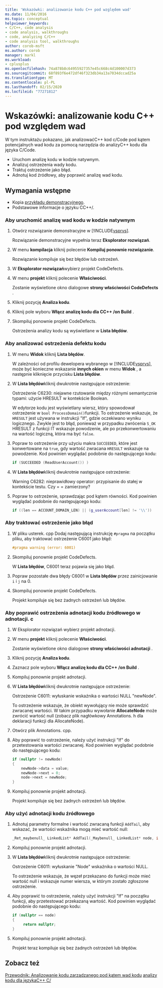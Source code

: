 ```yaml
---
title: 'Wskazówki: analizowanie kodu C++ pod względem wad'
ms.date: 11/04/2016
ms.topic: conceptual
helpviewer_keywords:
- C/C++, code analysis
- code analysis, walkthroughs
- code, analyzing C/C++
- code analysis tool, walkthroughs
author: corob-msft
ms.author: corob
manager: markl
ms.workload:
- cplusplus
ms.openlocfilehash: 74a878b8c64955927357e45c668c4d100007d373
ms.sourcegitcommit: 68f893f6e472df46f323db34a13a7034dccad25a
ms.translationtype: MT
ms.contentlocale: pl-PL
ms.lasthandoff: 02/15/2020
ms.locfileid: "77271812"
---
```

# <a name="walkthrough-analyzing-cc-code-for-defects"></a>Wskazówki: analizowanie kodu C++ pod względem wad

W tym instruktażu pokazano, jak analizowaćC++ kod c/Code pod kątem potencjalnych wad kodu za pomocą narzędzia do analizyC++ kodu dla języka C/Code.

- Uruchom analizę kodu w kodzie natywnym.
- Analizuj ostrzeżenia wady kodu.
- Traktuj ostrzeżenie jako błąd.
- Adnotuj kod źródłowy, aby poprawić analizę wad kodu.

## <a name="prerequisites"></a>Wymagania wstępne

- Kopia [przykładu demonstracyjnego](../code-quality/demo-sample.md).
- Podstawowe informacje o języku CC++/.

### <a name="to-run-code-defect-analysis-on-native-code"></a>Aby uruchomić analizę wad kodu w kodzie natywnym

1. Otwórz rozwiązanie demonstracyjne w [!INCLUDE[vsprvs](../code-quality/includes/vsprvs_md.md)].

     Rozwiązanie demonstracyjne wypełnia teraz **Eksplorator rozwiązań**.

2. W menu **kompilacja** kliknij polecenie **Kompiluj ponownie rozwiązanie**.

     Rozwiązanie kompiluje się bez błędów lub ostrzeżeń.

3. W **Eksplorator rozwiązań**wybierz projekt CodeDefects.

4. W menu **projekt** kliknij polecenie **Właściwości**.

     Zostanie wyświetlone okno dialogowe **strony właściwości CodeDefects** .

5. Kliknij pozycję **Analiza kodu**.

6. Kliknij pole wyboru **Włącz analizę kodu dla CC++ /on Build** .

7. Skompiluj ponownie projekt CodeDefects.

     Ostrzeżenia analizy kodu są wyświetlane w **Lista błędów**.

### <a name="to-analyze-code-defect-warnings"></a>Aby analizować ostrzeżenia defektu kodu

1. W menu **Widok** kliknij **Lista błędów**.

     W zależności od profilu dewelopera wybranego w [!INCLUDE[vsprvs](../code-quality/includes/vsprvs_md.md)], może być konieczne wskazanie **innych okien** w menu **Widok** , a następnie kliknięcie przycisku **Lista błędów**.

2. W **Lista błędów**kliknij dwukrotnie następujące ostrzeżenie:

     Ostrzeżenie C6230: niejawne rzutowanie między różnymi semantycznie typami: użycie HRESULT w kontekście Boolean.

     W edytorze kodu jest wyświetlany wiersz, który spowodował ostrzeżenie w `bool ProcessDomain()`funkcji. To ostrzeżenie wskazuje, że `HRESULT` jest używana w instrukcji "If", gdzie oczekiwano wyniku logicznego.  Zwykle jest to błąd, ponieważ w przypadku zwrócenia `S_OK` HRESULT z funkcji IT wskazuje powodzenie, ale po przekonwertowaniu na wartość logiczną, która ma być `false`.

3. Popraw to ostrzeżenie przy użyciu makra `SUCCEEDED`, które jest konwertowane na `true`, gdy wartość zwracana `HRESULT` wskazuje na powodzenie. Kod powinien wyglądać podobnie do następującego kodu:

   ```cpp
   if (SUCCEEDED (ReadUserAccount()) )
   ```

4. W **Lista błędów**kliknij dwukrotnie następujące ostrzeżenie:

     Warning C6282: nieprawidłowy operator: przypisanie do stałej w kontekście testu. Czy = = zamierzony?

5. Popraw to ostrzeżenie, sprawdzając pod kątem równości. Kod powinien wyglądać podobnie do następującego kodu:

   ```cpp
   if ((len == ACCOUNT_DOMAIN_LEN) || (g_userAccount[len] != '\\'))
   ```

### <a name="to-treat-warning-as-an-error"></a>Aby traktować ostrzeżenie jako błąd

1. W pliku usterek. cpp Dodaj następującą instrukcję `#pragma` na początku pliku, aby traktować ostrzeżenie C6001 jako błąd:

   ```cpp
   #pragma warning (error: 6001)
   ```

2. Skompiluj ponownie projekt CodeDefects.

     W **Lista błędów**, C6001 teraz pojawia się jako błąd.

3. Popraw pozostałe dwa błędy C6001 w **Lista błędów** przez zainicjowanie `i` i `j` na 0.

4. Skompiluj ponownie projekt CodeDefects.

     Projekt kompiluje się bez żadnych ostrzeżeń lub błędów.

### <a name="to-correct-the-source-code-annotation-warnings-in-annotationc"></a>Aby poprawić ostrzeżenia adnotacji kodu źródłowego w adnotacji. c

1. W Eksplorator rozwiązań wybierz projekt adnotacji.

2. W menu **projekt** kliknij polecenie **Właściwości**.

     Zostanie wyświetlone okno dialogowe **strony właściwości adnotacji** .

3. Kliknij pozycję **Analiza kodu**.

4. Zaznacz pole wyboru **Włącz analizę kodu dla CC++ /on Build** .

5. Kompiluj ponownie projekt adnotacji.

6. W **Lista błędów**kliknij dwukrotnie następujące ostrzeżenie:

     Ostrzeżenie C6011: wyłuskanie wskaźnika o wartości NULL "newNode".

     To ostrzeżenie wskazuje, że obiekt wywołujący nie może sprawdzić zwracanej wartości. W takim przypadku wywołanie **AllocateNode** może zwrócić wartość null (zobacz plik nagłówkowy Annotations. h dla deklaracji funkcji dla AllocateNode).

7. Otwórz plik Annotations. cpp.

8. Aby poprawić to ostrzeżenie, należy użyć instrukcji "If" do przetestowania wartości zwracanej. Kod powinien wyglądać podobnie do następującego kodu:

   ```cpp
   if (nullptr != newNode)
   {
       newNode->data = value;
       newNode->next = 0;
       node->next = newNode;
   }
   ```

9. Kompiluj ponownie projekt adnotacji.

     Projekt kompiluje się bez żadnych ostrzeżeń lub błędów.

### <a name="to-use-source-code-annotation"></a>Aby użyć adnotacji kodu źródłowego

1. Adnotuj parametry formalne i wartość zwracaną funkcji `AddTail`, aby wskazać, że wartości wskaźnika mogą mieć wartość null:

   ```cpp
   _Ret_maybenull_ LinkedList* AddTail(_Maybenull_ LinkedList* node, int value)
   ```

2. Kompiluj ponownie projekt adnotacji.

3. W **Lista błędów**kliknij dwukrotnie następujące ostrzeżenie:

     Ostrzeżenie C6011: wyłuskanie "Node" wskaźnika o wartości NULL.

     To ostrzeżenie wskazuje, że węzeł przekazano do funkcji może mieć wartość null i wskazuje numer wiersza, w którym zostało zgłoszone ostrzeżenie.

4. Aby poprawić to ostrzeżenie, należy użyć instrukcji "If" na początku funkcji, aby przetestować przekazaną wartość. Kod powinien wyglądać podobnie do następującego kodu:

   ```cpp
   if (nullptr == node)
   {
        return nullptr;
   }
   ```

5. Kompiluj ponownie projekt adnotacji.

     Projekt teraz kompiluje się bez żadnych ostrzeżeń lub błędów.

## <a name="see-also"></a>Zobacz też

[Przewodnik: Analizowanie kodu zarządzanego pod kątem wad kodu](../code-quality/walkthrough-analyzing-managed-code-for-code-defects.md)
[analizy kodu dla językaC++ C/](../code-quality/code-analysis-for-c-cpp-overview.md)
